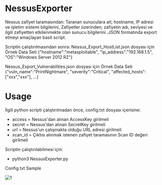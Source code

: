 # NessusExporter

Nessus zafiyet taramasından:
Taranan sunuculara ait; hostname, IP adresi ve işletim sistemi bilgilerini, Zafiyetler üzerinden; zafiyetin adı, seviyesi ve ilgili zafiyetten etkilenmekte olan sunucu bilgilerini .JSON formatında export etmeyi amaçlayan basit script.


Scriptin çalıştırılmasından sonra:
Nessus_Export_HostList.json dosyası için Örnek Data Seti
{"hostname":"metasploitable", "ip_address":"192.168.1.5", "OS":"Windows Server 2012 R2"}

Nessus_Export_Vulnerabilities.json dosyası için Örnek Data Seti
{"vuln_name":"PrintNightmare", "severity":"Critical", "affected_hosts":["xxx","xxx"], …}


# Usage

İlgili python scripti çalıştırılmadan önce, config.txt dosyası içerisine:

  - access = Nessus'dan alınan AccessKey girilmeli
  - secret = Nessus'dan alınan SecretKey girilmeli
  - url = Nessus'un çalışmakta olduğu URL adresi girilmeli
  - scan_id = Çıktısı alınmak istenen zafiyet taramasının Scan ID değeri girilmeli

Scriptin çalıştırılabilmesi için:

  - python3 NessusExporter.py



Config.txt Sample

![1](https://user-images.githubusercontent.com/45037356/150573599-3201016b-ac7b-4d28-a79a-16aa1ed67730.png)


